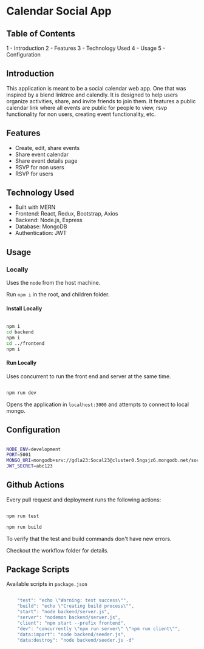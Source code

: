 # Calendar Social App

## Table of Contents

1 - Introduction
2 - Features
3 - Technology Used
4 - Usage
5 - Configuration

## Introduction

This application is meant to be a social calendar web app. One that was inspired
by a blend linktree and calendly. It is designed to help users organize
activities, share, and invite friends to join them. It features a public
calendar link where all events are public for people to view, rsvp functionality
for non users, creating event functionality, etc.

## Features

- Create, edit, share events
- Share event calendar
- Share event details page
- RSVP for non users
- RSVP for users

## Technology Used

- Built with MERN
- Frontend: React, Redux, Bootstrap, Axios
- Backend: Node.js, Express
- Database: MongoDB
- Authentication: JWT

## Usage

### Locally

Uses the `node` from the host machine.

Run `npm i` in the root, and children folder.

#### Install Locally

```bash

npm i
cd backend
npm i
cd ../frontend
npm i
```

#### Run Locally

Uses concurrent to run the front end and server at the same time.

```bash

npm run dev
```

Opens the application in `localhost:3000` and attempts to connect to local mongo.

## Configuration

```bash

NODE_ENV=development
PORT=5001
MONGO_URI=mongodb+srv://gdla23:Socal23@cluster0.5ngsjz6.mongodb.net/socal?retryWrites=true&w=majority
JWT_SECRET=abc123
```

## Github Actions

Every pull request and deployment runs the following actions:

```bash

npm run test

npm run build
```

To verify that the test and build commands don't have new errors.

Checkout the workflow folder for details.

## Package Scripts

Available scripts in `package.json`

```js

    "test": "echo \"Warning: test success\"",
    "build": "echo \"Creating build process\"",
    "start": "node backend/server.js",
    "server": "nodemon backend/server.js",
    "client": "npm start --prefix frontend",
    "dev": "concurrently \"npm run server\" \"npm run client\"",
    "data:import": "node backend/seeder.js",
    "data:destroy": "node backend/seeder.js -d"
```
